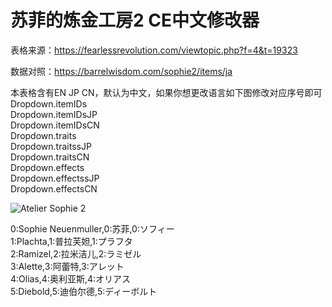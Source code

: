# 苏菲的炼金工房2 CE中文修改器

表格来源：https://fearlessrevolution.com/viewtopic.php?f=4&t=19323

数据对照：https://barrelwisdom.com/sophie2/items/ja

本表格含有EN JP CN，默认为中文，如果你想更改语言如下图修改对应序号即可<br>
Dropdown.itemIDs<br>
Dropdown.itemIDsJP<br>
Dropdown.itemIDsCN<br>
Dropdown.traits<br>
Dropdown.traitssJP<br>
Dropdown.traitsCN<br>
Dropdown.effects<br>
Dropdown.effectssJP<br>
Dropdown.effectsCN<br>

<img src="https://imgur.com/0OQ9Lq3.jpg" alt="Atelier Sophie 2"/>

0:Sophie Neuenmuller,0:苏菲,0:ソフィー<br>
1:Plachta,1:普拉芙妲,1:プラフタ<br>
2:Ramizel,2:拉米洁儿,2:ラミゼル<br>
3:Alette,3:阿蕾特,3:アレット<br>
4:Olias,4:奥利亚斯,4:オリアス<br>
5:Diebold,5:迪伯尔德,5:ディーボルト<br>
